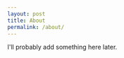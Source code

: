 ```yaml
---
layout: post
title: About
permalink: /about/
---
```


I'll probably add something here later.

[jekyll-organization]: https://github.com/jekyll
